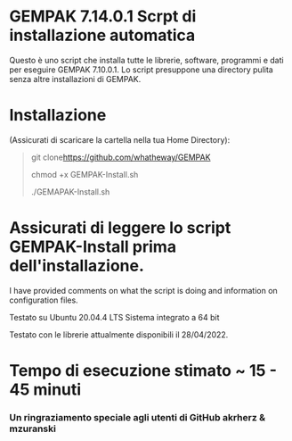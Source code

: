 # GEMPAK 7.14.0.1 Scrpt di installazione automatica

Questo è uno script che installa tutte le librerie, software, programmi e dati per eseguire GEMPAK 7.10.0.1. Lo script presuppone una directory pulita senza altre installazioni di GEMPAK.

# Installazione

(Assicurati di scaricare la cartella nella tua Home Directory):

> git clone<https://github.com/whatheway/GEMPAK>
>
> chmod +x GEMPAK-Install.sh
>
> ./GEMAPAK-Install.sh

# Assicurati di leggere lo script GEMPAK-Install prima dell'installazione.

I have provided comments on what the script is doing and information on configuration files.

Testato su Ubuntu 20.04.4 LTS
Sistema integrato a 64 bit

Testato con le librerie attualmente disponibili il 28/04/2022.

# Tempo di esecuzione stimato ~ 15 - 45 minuti

### Un ringraziamento speciale agli utenti di GitHub akrherz & mzuranski
